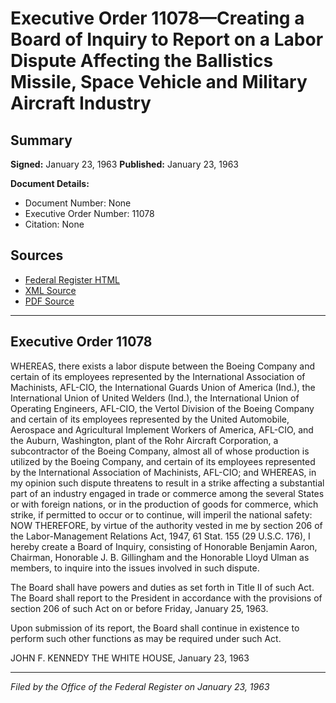 # Executive Order 11078—Creating a Board of Inquiry to Report on a Labor Dispute Affecting the Ballistics Missile, Space Vehicle and Military Aircraft Industry

## Summary

**Signed:** January 23, 1963
**Published:** January 23, 1963

**Document Details:**
- Document Number: None
- Executive Order Number: 11078
- Citation: None

## Sources
- [Federal Register HTML](https://www.presidency.ucsb.edu/documents/executive-order-11078-creating-board-inquiry-report-labor-dispute-affecting-the-ballistics)
- [XML Source](None)
- [PDF Source](None)

---

## Executive Order 11078

WHEREAS, there exists a labor dispute between the Boeing Company and certain of its employees represented by the International Association of Machinists, AFL-CIO, the International Guards Union of America (Ind.), the International Union of United Welders (Ind.), the International Union of Operating Engineers, AFL-CIO, the Vertol Division of the Boeing Company and certain of its employees represented by the United Automobile, Aerospace and Agricultural Implement Workers of America, AFL-CIO, and the Auburn, Washington, plant of the Rohr Aircraft Corporation, a subcontractor of the Boeing Company, almost all of whose production is utilized by the Boeing Company, and certain of its employees represented by the International Association of Machinists, AFL-CIO; and
WHEREAS, in my opinion such dispute threatens to result in a strike affecting a substantial part of an industry engaged in trade or commerce among the several States or with foreign nations, or in the production of goods for commerce, which strike, if permitted to occur or to continue, will imperil the national safety:
NOW THEREFORE, by virtue of the authority vested in me by section 206 of the Labor-Management Relations Act, 1947, 61 Stat. 155 (29 U.S.C. 176), I hereby create a Board of Inquiry, consisting of Honorable Benjamin Aaron, Chairman, Honorable J. B. Gillingham and the Honorable Lloyd Ulman as members, to inquire into the issues involved in such dispute.

The Board shall have powers and duties as set forth in Title II of such Act. The Board shall report to the President in accordance with the provisions of section 206 of such Act on or before Friday, January 25, 1963.

Upon submission of its report, the Board shall continue in existence to perform such other functions as may be required under such Act.

JOHN F. KENNEDY
THE WHITE HOUSE,
January 23, 1963

---

*Filed by the Office of the Federal Register on January 23, 1963*
